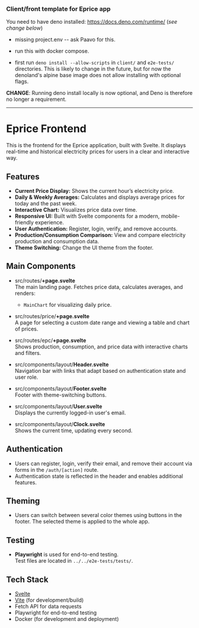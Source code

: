 ### Client/front template for Eprice app

You need to have deno installed: https://docs.deno.com/runtime/  (*see change below*)

* missing project.env -- ask Paavo for this.

* run this with docker compose.

* first run `deno install --allow-scripts` in `client/` and `e2e-tests/` directories. This is likely to change in the future, but for now the denoland's alpine base image does not allow installing with optional flags.

**CHANGE**: Running deno install locally is now optional, and Deno is therefore no longer a requirement.

---

# Eprice Frontend

This is the frontend for the Eprice application, built with Svelte. It displays real-time and historical electricity prices for users in a clear and interactive way.

## Features

- **Current Price Display:** Shows the current hour’s electricity price.
- **Daily & Weekly Averages:** Calculates and displays average prices for today and the past week.
- **Interactive Chart:** Visualizes price data over time.
- **Responsive UI:** Built with Svelte components for a modern, mobile-friendly experience.
- **User Authentication:** Register, login, verify, and remove accounts.
- **Production/Consumption Comparison:** View and compare electricity production and consumption data.
- **Theme Switching:** Change the UI theme from the footer.

## Main Components

- src/routes/**+page.svelte**  
  The main landing page. Fetches price data, calculates averages, and renders:
  - `MainChart` for visualizing daily price.

- src/routes/price/**+page.svelte**  
  A page for selecting a custom date range and viewing a table and chart of prices.

- src/routes/epc/**+page.svelte**  
  Shows production, consumption, and price data with interactive charts and filters.

- src/components/layout/**Header.svelte**  
  Navigation bar with links that adapt based on authentication state and user role.

- src/components/layout/**Footer.svelte**  
  Footer with theme-switching buttons.

- src/components/layout/**User.svelte**  
  Displays the currently logged-in user's email.

- src/components/layout/**Clock.svelte**  
  Shows the current time, updating every second.

## Authentication

- Users can register, login, verify their email, and remove their account via forms in the `/auth/[action]` route.
- Authentication state is reflected in the header and enables additional features.

## Theming

- Users can switch between several color themes using buttons in the footer. The selected theme is applied to the whole app.

## Testing

- **Playwright** is used for end-to-end testing.  
  Test files are located in `../../e2e-tests/tests/`.

## Tech Stack

- [Svelte](https://svelte.dev/)
- [Vite](https://vitejs.dev/) (for development/build)
- Fetch API for data requests
- Playwright for end-to-end testing
- Docker (for development and deployment)



